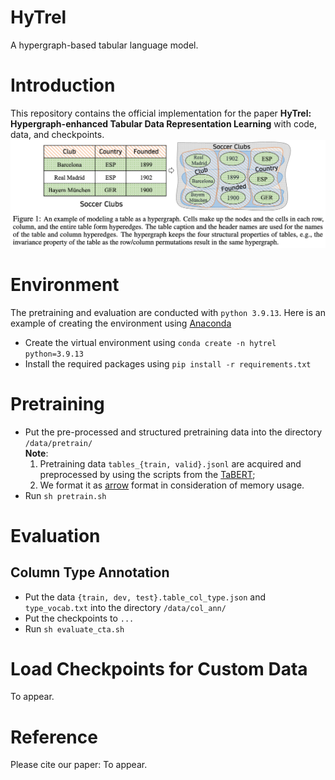 # HyTrel
A hypergraph-based tabular language model.

# Introduction
This repository contains the official implementation for the paper **HyTrel: Hypergraph-enhanced Tabular Data Representation Learning** with code, data, and checkpoints.
![figure1](figure1.png)


# Environment
The pretraining and evaluation are conducted with `python 3.9.13`. Here is an example of creating the environment using [Anaconda](https://www.anaconda.com/) 
- Create the virtual environment using `conda create -n hytrel python=3.9.13`
- Install the required packages using `pip install -r requirements.txt`

# Pretraining
- Put the pre-processed and structured pretraining data into the directory `/data/pretrain/`\
  **Note**:
  1. Pretraining data `tables_{train, valid}.jsonl` are acquired and preprocessed by using the scripts from the [TaBERT](https://arrow.apache.org/docs/python/index.html); 
  2. We format it as [arrow](https://arrow.apache.org/docs/python/index.html) format in consideration of memory usage. 
- Run `sh pretrain.sh`


# Evaluation
## Column Type Annotation
- Put the data `{train, dev, test}.table_col_type.json` and `type_vocab.txt` into the directory `/data/col_ann/`
- Put the checkpoints to `...`
- Run `sh evaluate_cta.sh`

# Load Checkpoints for Custom Data
To appear.

# Reference
Please cite our paper: To appear.
